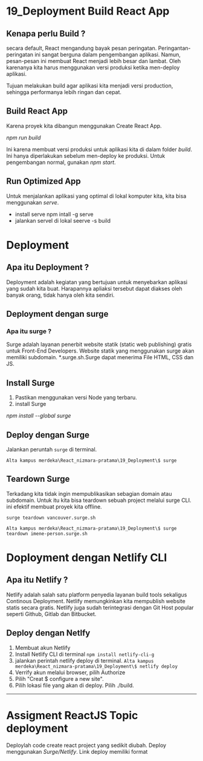 # 19_Deployment Build React App

## Kenapa perlu Build ?

secara default, React mengandung bayak pesan peringatan. Peringantan-peringatan ini sangat berguna dalam pengembangan aplikasi. Namun, pesan-pesan ini membuat React menjadi lebih besar dan lambat. Oleh karenanya kita harus menggunakan versi produksi ketika men-deploy aplikasi. 

Tujuan melakukan build agar aplikasi kita menjadi versi production, sehingga performanya lebih ringan dan cepat.

## Build React App

Karena proyek kita dibangun menggunakan Create React App.

*npm run build*

Ini karena membuat versi produksi untuk aplikasi kita di dalam folder _build_. Ini hanya diperlakukan sebelum men-deploy ke produksi. Untuk pengembangan normal, gunakan *npm start*.

## Run Optimized App

Untuk menjalankan aplikasi yang optimal di lokal komputer kita, kita bisa menggunakan _serve_.

- install serve npm intall -g serve
- jalankan servel di lokal seerve -s build

# Deployment

## Apa itu Deployment ?

Deployment adalah kegiatan yang bertujuan untuk menyebarkan aplikasi yang sudah kita buat. Harapannya apliaksi tersebut dapat diakses oleh banyak orang, tidak hanya oleh kita sendiri.

## Deployment dengan surge

### Apa itu surge ?

Surge adalah layanan penerbit website statik (static web publishing) gratis untuk Front-End Developers. Website statik yang menggunakan surge akan memiliki subdomain. *.surge.sh.Surge dapat menerima File HTML, CSS dan JS.

## Install Surge

1. Pastikan menggunakan versi Node yang terbaru.
2. install Surge

_npm install --global surge_

## Deploy dengan Surge

Jalankan peruntah `surge` di terminal.

`Alta kampus merdeka\React_nizmara-pratama\19_Deployment\$ surge`

## Teardown Surge

Terkadang kita tidak ingin mempublikasikan sebagian domain atau subdomain. Untuk itu kita bisa teardown sebuah project melalui surge CLI. ini efektif membuat proyek kita offline.

`surge teardown vancouver.surge.sh`

`Alta kampus merdeka\React_nizmara-pratama\19_Deployment\$ surge teardown imene-person.surge.sh`

# Doployment dengan Netlify CLI

## Apa itu Netlify ?

Netlify adalah salah satu platform penyedia layanan build tools sekaligus Continous Deployment. Netlify memungkinkan kita mempublish website statis secara gratis. Netlify juga sudah terintegrasi dengan Git Host popular seperti Github, Gitlab dan Bitbucket.

## Deploy dengan Netlfy

1. Membuat akun Netlify
2. Install Netlify CLI di terminal 
    `npm install netlify-cli-g`
3. jalankan perintah netlify deploy di terminal.
    `Alta kampus merdeka\React_nizmara-pratama\19_Deployment\$ netlify deploy`
4. Verrify akun melalui browser, pilih Authorize
5. Pilih "Creat $ configure a new site".
6. Pilih lokasi file yang akan di deploy. Pilih ./build.

--------------------------------------------------------------------------------------------------------------------------------------------------------------------------------------------------

# Assigment ReactJS Topic deployment

Deploylah code create react project yang sedikit diubah. Deploy menggunakan _Surge/Netlify_. Link deploy memiliki format